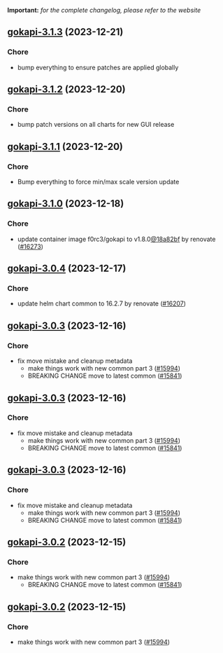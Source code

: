 **Important:**
*for the complete changelog, please refer to the website*




## [gokapi-3.1.3](https://github.com/truecharts/charts/compare/gokapi-3.1.2...gokapi-3.1.3) (2023-12-21)

### Chore

- bump everything to ensure patches are applied globally
  
  


## [gokapi-3.1.2](https://github.com/truecharts/charts/compare/gokapi-3.1.1...gokapi-3.1.2) (2023-12-20)

### Chore

- bump patch versions on all charts for new GUI release
  
  


## [gokapi-3.1.1](https://github.com/truecharts/charts/compare/gokapi-3.1.0...gokapi-3.1.1) (2023-12-20)

### Chore

- Bump everything to force min/max scale version update
  
  


## [gokapi-3.1.0](https://github.com/truecharts/charts/compare/gokapi-3.0.4...gokapi-3.1.0) (2023-12-18)

### Chore

- update container image f0rc3/gokapi to v1.8.0[@18a82bf](https://github.com/18a82bf) by renovate ([#16273](https://github.com/truecharts/charts/issues/16273))
  
  


## [gokapi-3.0.4](https://github.com/truecharts/charts/compare/gokapi-3.0.3...gokapi-3.0.4) (2023-12-17)

### Chore

- update helm chart common to 16.2.7 by renovate ([#16207](https://github.com/truecharts/charts/issues/16207))
  
  


## [gokapi-3.0.3](https://github.com/truecharts/charts/compare/gokapi-2.0.14...gokapi-3.0.3) (2023-12-16)

### Chore

- fix move mistake and cleanup metadata
  - make things work with new common part 3 ([#15994](https://github.com/truecharts/charts/issues/15994))
  - BREAKING CHANGE move to latest common ([#15841](https://github.com/truecharts/charts/issues/15841))
  
  


## [gokapi-3.0.3](https://github.com/truecharts/charts/compare/gokapi-2.0.14...gokapi-3.0.3) (2023-12-16)

### Chore

- fix move mistake and cleanup metadata
  - make things work with new common part 3 ([#15994](https://github.com/truecharts/charts/issues/15994))
  - BREAKING CHANGE move to latest common ([#15841](https://github.com/truecharts/charts/issues/15841))
  
  


## [gokapi-3.0.3](https://github.com/truecharts/charts/compare/gokapi-2.0.14...gokapi-3.0.3) (2023-12-16)

### Chore

- fix move mistake and cleanup metadata
  - make things work with new common part 3 ([#15994](https://github.com/truecharts/charts/issues/15994))
  - BREAKING CHANGE move to latest common ([#15841](https://github.com/truecharts/charts/issues/15841))
  
  


## [gokapi-3.0.2](https://github.com/truecharts/charts/compare/gokapi-2.0.14...gokapi-3.0.2) (2023-12-15)

### Chore

- make things work with new common part 3 ([#15994](https://github.com/truecharts/charts/issues/15994))
  - BREAKING CHANGE move to latest common ([#15841](https://github.com/truecharts/charts/issues/15841))
  
  


## [gokapi-3.0.2](https://github.com/truecharts/charts/compare/gokapi-2.0.14...gokapi-3.0.2) (2023-12-15)

### Chore

- make things work with new common part 3 ([#15994](https://github.com/truecharts/charts/issues/15994))
